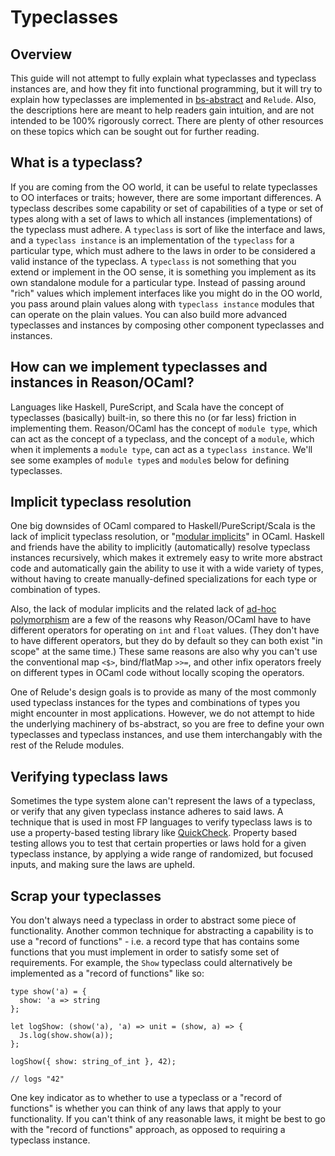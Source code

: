 # Typeclasses

## Overview

This guide will not attempt to fully explain what typeclasses and typeclass instances are, and how they fit into functional programming, but it will try to explain how typeclasses are implemented in [bs-abstract](https://github.com/Risto-Stevcev) and `Relude`.  Also, the descriptions here are meant to help readers gain intuition, and are not intended to be 100% rigorously correct.  There are plenty of other resources on these topics which can be sought out for further reading.

## What is a typeclass?

If you are coming from the OO world, it can be useful to relate typeclasses to OO interfaces or traits; however, there are some important differences.  A typeclass describes some capability or set of capabilities of a type or set of types along with a set of laws to which all instances (implementations) of the typeclass must adhere.  A `typeclass` is sort of like the interface and laws, and a `typeclass instance` is an implementation of the `typeclass` for a particular type, which must adhere to the laws in order to be considered a valid instance of the typeclass.  A `typeclass` is not something that you extend or implement in the OO sense, it is something you implement as its own standalone module for a particular type.  Instead of passing around "rich" values which implement interfaces like you might do in the OO world, you pass around plain values along with `typeclass instance` modules that can operate on the plain values.  You can also build more advanced typeclasses and instances by composing other component typeclasses and instances.

## How can we implement typeclasses and instances in Reason/OCaml?

Languages like Haskell, PureScript, and Scala have the concept of typeclasses (basically) built-in, so there this no (or far less) friction in implementing them.  Reason/OCaml has the concept of `module type`, which can act as the concept of a typeclass, and the concept of a `module`, which when it implements a `module type`, can act as a `typeclass instance`.  We'll see some examples of `module type`s and `module`s below for defining typeclasses.

## Implicit typeclass resolution

One big downsides of OCaml compared to Haskell/PureScript/Scala is the lack of implicit typeclass resolution, or "[modular implicits](http://www.lpw25.net/papers/ml2014.pdf)" in OCaml.  Haskell and friends have the ability to implicitly (automatically) resolve typeclass instances recursively, which makes it extremely easy to write more abstract code and automatically gain the ability to use it with a wide variety of types, without having to create manually-defined specializations for each type or combination of types.

Also, the lack of modular implicits and the related lack of [ad-hoc polymorphism](https://en.wikipedia.org/wiki/Ad_hoc_polymorphism) are a few of the reasons why Reason/OCaml have to have different operators for operating on `int` and `float` values.  (They don't have to have different operators, but they do by default so they can both exist "in scope" at the same time.)  These same reasons are also why you can't use the conventional map `<$>`, bind/flatMap `>>=`, and other infix operators freely on different types in OCaml code without locally scoping the operators.

One of Relude's design goals is to provide as many of the most commonly used typeclass instances for the types and combinations of types you might encounter in most applications.  However, we do not attempt to hide the underlying machinery of bs-abstract, so you are free to define your own typeclasses and typeclass instances, and use them interchangably with the rest of the Relude modules.

## Verifying typeclass laws

Sometimes the type system alone can't represent the laws of a typeclass, or verify that any given typeclass instance adheres to said laws.  A technique that is used in most FP languages to verify typeclass laws is to use a property-based testing library like [QuickCheck](https://en.wikipedia.org/wiki/QuickCheck).  Property based testing allows you to test that certain properties or laws hold for a given typeclass instance, by applying a wide range of randomized, but focused inputs, and making sure the laws are upheld.

## Scrap your typeclasses

You don't always need a typeclass in order to abstract some piece of functionality.  Another common technique for abstracting a capability is to use a "record of functions" - i.e. a record type that has contains some functions that you must implement in order to satisfy some set of requirements.  For example, the `Show` typeclass could alternatively be implemented as a "record of functions" like so:

```reason
type show('a) = {
  show: 'a => string
};

let logShow: (show('a), 'a) => unit = (show, a) => {
  Js.log(show.show(a));
};

logShow({ show: string_of_int }, 42);

// logs "42"
```

One key indicator as to whether to use a typeclass or a "record of functions" is whether you can think of any laws that apply to your functionality.  If you can't think of any reasonable laws, it might be best to go with the "record of functions" approach, as opposed to requiring a typeclass instance.